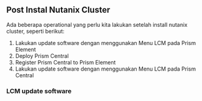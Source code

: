 ## Post Instal Nutanix Cluster

Ada beberapa operational yang perlu kita lakukan setelah install nutanix cluster, seperti berikut:

1. Lakukan update software dengan menggunakan Menu LCM pada Prism Element
2. Deploy Prism Central
3. Register Prism Central to Prism Element
4. Lakukan update software dengan menggunakan Menu LCM pada Prism Central

### LCM update software


